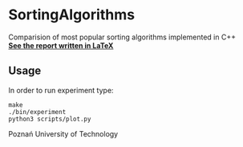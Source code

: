 # SortingAlgorithms
Comparision of most popular sorting algorithms implemented in C++ \
[**See the report written in LaTeX**](https://github.com/BbqGamer/SortingAlgorithms/blob/master/raport/Report_Sorting_Algorithms.pdf)

## Usage
In order to run experiment type:
```
make
./bin/experiment
python3 scripts/plot.py
```

Poznań University of Technology
